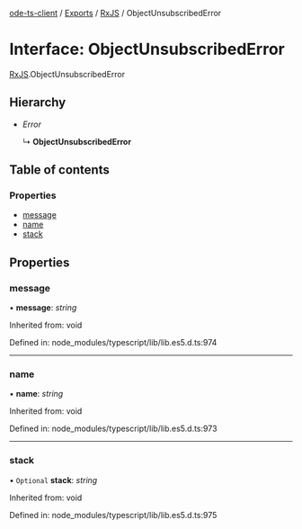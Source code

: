 [ode-ts-client](../README.md) / [Exports](../modules.md) / [RxJS](../modules/rxjs.md) / ObjectUnsubscribedError

# Interface: ObjectUnsubscribedError

[RxJS](../modules/rxjs.md).ObjectUnsubscribedError

## Hierarchy

* *Error*

  ↳ **ObjectUnsubscribedError**

## Table of contents

### Properties

- [message](rxjs.objectunsubscribederror.md#message)
- [name](rxjs.objectunsubscribederror.md#name)
- [stack](rxjs.objectunsubscribederror.md#stack)

## Properties

### message

• **message**: *string*

Inherited from: void

Defined in: node_modules/typescript/lib/lib.es5.d.ts:974

___

### name

• **name**: *string*

Inherited from: void

Defined in: node_modules/typescript/lib/lib.es5.d.ts:973

___

### stack

• `Optional` **stack**: *string*

Inherited from: void

Defined in: node_modules/typescript/lib/lib.es5.d.ts:975
